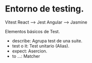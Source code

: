 # Entorno de testing.

Vitest
React --> Jest
Angular --> Jasmine

Elementos básicos de Test.

- describe: Agrupa test de una suite.
- test o it: Test unitario (Alias).
- expect: Asercion.
- to ...: Matcher

